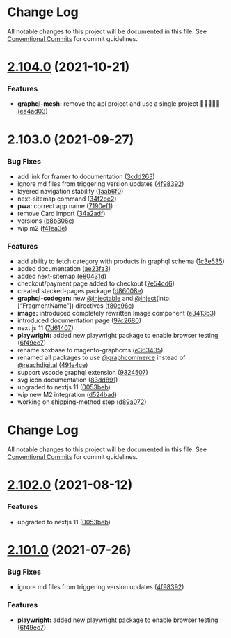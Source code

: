 # Change Log

All notable changes to this project will be documented in this file.
See [Conventional Commits](https://conventionalcommits.org) for commit guidelines.

# [2.104.0](https://github.com/ho-nl/m2-pwa/compare/@graphcommerce/pwa-docs@2.103.16...@graphcommerce/pwa-docs@2.104.0) (2021-10-21)


### Features

* **graphql-mesh:** remove the api project and use a single project 🎉👩‍👩‍👦‍👦 ([ea4ad03](https://github.com/ho-nl/m2-pwa/commit/ea4ad0397d4ff289ef3b3253593fb0914c8c5246))





# 2.103.0 (2021-09-27)


### Bug Fixes

* add link for framer to documentation ([3cdd263](https://github.com/ho-nl/m2-pwa/commit/3cdd2635bd6a0eace3359fe19ec5d24e4152539c))
* ignore md files from triggering version updates ([4f98392](https://github.com/ho-nl/m2-pwa/commit/4f9839250b3a32d3070da5290e5efcc5e2243fba))
* layered navigation stability ([1aab6f0](https://github.com/ho-nl/m2-pwa/commit/1aab6f08de8631fd2b51a9bb5c8c4fd649f5eca4))
* next-sitemap command ([34f2be2](https://github.com/ho-nl/m2-pwa/commit/34f2be262104e747f5b4fe535202f9ce4d958417))
* **pwa:** correct app name ([7190ef1](https://github.com/ho-nl/m2-pwa/commit/7190ef188f6578218039875528648e080b111e16))
* remove Card import ([34a2adf](https://github.com/ho-nl/m2-pwa/commit/34a2adff7cb1c2eee34bf21d1d0efd9ede11c9ff))
* versions ([b8b306c](https://github.com/ho-nl/m2-pwa/commit/b8b306c8f3a13415e441d0593c638ae2a3731cd6))
* wip m2 ([f41ea3e](https://github.com/ho-nl/m2-pwa/commit/f41ea3e7193cff686e3690616560c8e2d487b52e))


### Features

* add ability to fetch category with products in graphql schema ([1c3e535](https://github.com/ho-nl/m2-pwa/commit/1c3e535f2eb0532bbe4b604cde394cd11be80d9b))
* added documentation ([ae23fa3](https://github.com/ho-nl/m2-pwa/commit/ae23fa3968b2036192e3d137f4eeb1d5193f9ef1))
* added next-sitemap ([e80431d](https://github.com/ho-nl/m2-pwa/commit/e80431dfd85643120c46134ef37315c07b4187dc))
* checkout/payment page added to checkout ([7e54cd6](https://github.com/ho-nl/m2-pwa/commit/7e54cd68685543ded27b285f15f6d9729b969a02))
* created stacked-pages package ([d86008e](https://github.com/ho-nl/m2-pwa/commit/d86008ee659ccb25b194a41d624b394a1ddbd088))
* **graphql-codegen:** new [@injectable](https://github.com/injectable) and [@inject](https://github.com/inject)(into: [“FragmentName”]) directives ([f80c96c](https://github.com/ho-nl/m2-pwa/commit/f80c96ce04f83023501fc1f25e7f466810092233))
* **image:** introduced completely rewritten Image component ([e3413b3](https://github.com/ho-nl/m2-pwa/commit/e3413b3a57392d6571ea64cb8d9c8dca05ea31df))
* introduced documentation page ([97c2680](https://github.com/ho-nl/m2-pwa/commit/97c2680c545cf2e21cfb29571af15aff382ea498))
* next.js 11 ([7d61407](https://github.com/ho-nl/m2-pwa/commit/7d614075a778f488045034f74be4f75b93f63c43))
* **playwright:** added new playwright package to enable browser testing ([6f49ec7](https://github.com/ho-nl/m2-pwa/commit/6f49ec7595563775b96ebf21c27e39da1282e8d9))
* rename soxbase to magento-graphcms ([e363435](https://github.com/ho-nl/m2-pwa/commit/e3634350bffec27221f9b3d016789b2e5eda298d))
* renamed all packages to use [@graphcommerce](https://github.com/graphcommerce) instead of [@reachdigital](https://github.com/reachdigital) ([491e4ce](https://github.com/ho-nl/m2-pwa/commit/491e4cec9a2686472dac36b79f999257c0811ffe))
* support vscode graphql extension ([9324507](https://github.com/ho-nl/m2-pwa/commit/9324507c3c149fbcb7cd51ac41250a8637521ceb))
* svg icon documentation ([83dd891](https://github.com/ho-nl/m2-pwa/commit/83dd891a664da416f98d8293ba98dac56289dc3b))
* upgraded to nextjs 11 ([0053beb](https://github.com/ho-nl/m2-pwa/commit/0053beb7ef597c190add7264256a0eaec35868da))
* wip new M2 integration ([d524bad](https://github.com/ho-nl/m2-pwa/commit/d524bad9f4214715ee546ee922deafbdd39dadee))
* working on shipping-method step ([d89a072](https://github.com/ho-nl/m2-pwa/commit/d89a072298baa20bfa0ac7a2a885c40728a23edb))





# Change Log

All notable changes to this project will be documented in this file. See
[Conventional Commits](https://conventionalcommits.org) for commit guidelines.

# [2.102.0](https://github.com/ho-nl/m2-pwa/compare/@graphcommerce/pwa-docs@2.101.3...@graphcommerce/pwa-docs@2.102.0) (2021-08-12)

### Features

- upgraded to nextjs 11
  ([0053beb](https://github.com/ho-nl/m2-pwa/commit/0053beb7ef597c190add7264256a0eaec35868da))

# [2.101.0](https://github.com/ho-nl/m2-pwa/compare/@graphcommerce/pwa-docs@2.100.10...@graphcommerce/pwa-docs@2.101.0) (2021-07-26)

### Bug Fixes

- ignore md files from triggering version updates
  ([4f98392](https://github.com/ho-nl/m2-pwa/commit/4f9839250b3a32d3070da5290e5efcc5e2243fba))

### Features

- **playwright:** added new playwright package to enable browser testing
  ([6f49ec7](https://github.com/ho-nl/m2-pwa/commit/6f49ec7595563775b96ebf21c27e39da1282e8d9))
